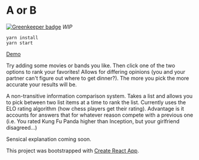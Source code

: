 # A or B

[![Greenkeeper badge](https://badges.greenkeeper.io/webpresenceio/aorb.svg)](https://greenkeeper.io/)
*WIP*

```
yarn install
yarn start
```

[Demo](https://dancyfits.github.io/aorb/)

Try adding some movies or bands you like.  Then click one of the two options to rank your favorites!  Allows for differing opinions (you and your partner can't figure out where to get dinner?). The more you pick the more accurate your results will be.

A non-transitive information comparison system.  Takes a list and allows you to pick between two list items at a time to rank the list.  Currently uses the ELO rating algorithm (how chess players get their rating).  Advantage is it accounts for answers that for whatever reason compete with a previous one (i.e. You rated Kung Fu Panda higher than Inception, but your girlfriend disagreed...)

Sensical explanation coming soon.

This project was bootstrapped with [Create React App](https://github.com/facebookincubator/create-react-app).
